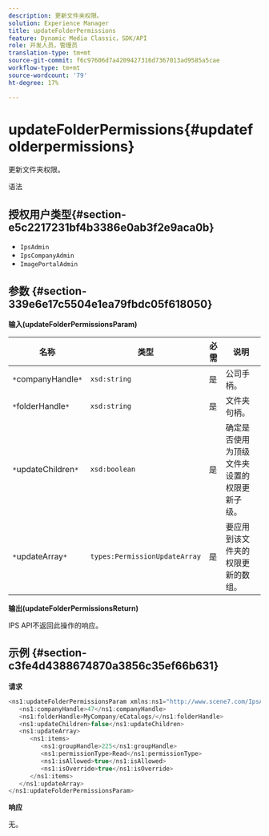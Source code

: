 ```yaml
---
description: 更新文件夹权限。
solution: Experience Manager
title: updateFolderPermissions
feature: Dynamic Media Classic，SDK/API
role: 开发人员，管理员
translation-type: tm+mt
source-git-commit: f6c97606d7a4209427316d7367013ad9585a5cae
workflow-type: tm+mt
source-wordcount: '79'
ht-degree: 17%

---
```



# updateFolderPermissions{#updatefolderpermissions}

更新文件夹权限。

语法

## 授权用户类型{#section-e5c2217231bf4b3386e0ab3f2e9aca0b}

* `IpsAdmin`
* `IpsCompanyAdmin`
* `ImagePortalAdmin`

## 参数 {#section-339e6e17c5504e1ea79fbdc05f618050}

**输入(updateFolderPermissionsParam)**

| 名称 | 类型 | 必需 | 说明 |
|---|---|---|---|
| `*`companyHandle`*` | `xsd:string` | 是 | 公司手柄。 |
| `*`folderHandle`*` | `xsd:string` | 是 | 文件夹句柄。 |
| `*`updateChildren`*` | `xsd:boolean` | 是 | 确定是否使用为顶级文件夹设置的权限更新子级。 |
| `*`updateArray`*` | `types:PermissionUpdateArray` | 是 | 要应用到该文件夹的权限更新的数组。 |

**输出(updateFolderPermissionsReturn)**

IPS API不返回此操作的响应。

## 示例 {#section-c3fe4d4388674870a3856c35ef66b631}

**请求**

```java
<ns1:updateFolderPermissionsParam xmlns:ns1="http://www.scene7.com/IpsApi/xsd">
   <ns1:companyHandle>47</ns1:companyHandle>
   <ns1:folderHandle>MyCompany/eCatalogs/</ns1:folderHandle>
   <ns1:updateChildren>false</ns1:updateChildren>
   <ns1:updateArray>
      <ns1:items>
         <ns1:groupHandle>225</ns1:groupHandle>
         <ns1:permissionType>Read</ns1:permissionType>
         <ns1:isAllowed>true</ns1:isAllowed>
         <ns1:isOverride>true</ns1:isOverride>
      </ns1:items>
   </ns1:updateArray>
</ns1:updateFolderPermissionsParam>
```

**响应**

无。
